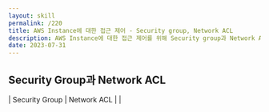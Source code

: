```yaml
---
layout: skill
permalink: /220
title: AWS Instance에 대한 접근 제어 - Security group, Network ACL
description: AWS Instance에 대한 접근 제어를 위해 Security group과 Network ACL을 사용할 수 있습니다.
date: 2023-07-31
---
```



## Security Group과 Network ACL

| Security Group | Network ACL |
| 